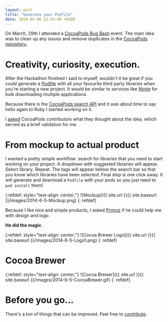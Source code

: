 ```yaml
---
layout: post
title: "Generate your Podfile"
date: 2014-05-06 12:54:40 +0100
---
```

On March, 29th I attended a [CocoaPods Bug Bash](http://blog.cocoapods.org/CocoaPods-Bug-Bash/) event. The main idea was to clean up any issues and remove duplicates in the [CocoaPods repository](https://github.com/CocoaPods/CocoaPods).

Creativity, curiosity, execution.
====================
After the Hackathon finished I said to myself, wouldn't it be great if you could generate a [Podfile](http://guides.cocoapods.org/syntax/podfile.html) with all your favourite third party libraries when you're starting a new project. It would be similar to services like [Ninite](https://ninite.com) for bulk downloading multiple applications.

Because there is the [CocoaPods search API](http://blog.cocoapods.org/Search-API-Version-1/) and it was about time to say hello again to Ruby I started working on it.

I [asked](https://github.com/CocoaPods/CocoaPods/issues/1971) CocoaPods contributors what they thought about the idea, which served as a brief validation for me.

From mockup to actual product
====================
I wanted a pretty simple workflow: search for libraries that you need to start working on your project. A dropdown with suggested libraries will appear. Select library. Repeat. The tags will appear bellow the search bar so that you know which libraries have been selected.
Final step is one click away. It will generate and download a `Podfile` with your pods so you just need to `pod install` them!

{:refdef: style="text-align: center;"}
![Mockup]({{ site.url }}{{ site.baseurl }}/images/2014-6-5-Mockup.png)
{: refdef}

Because I like nice and simple products, I asked [Primoz](https://twitter.com/primozskerget) if he could help me with design and logo.

**He did the magic.**

{:refdef: style="text-align: center;"}
![Cocoa Brewer Logo]({{ site.url }}{{ site.baseurl }}/images/2014-6-5-Logo1.png)
{: refdef}

Cocoa Brewer
====================
{:refdef: style="text-align: center;"}
![Cocoa Brewer]({{ site.url }}{{ site.baseurl }}/images/2014-6-5-CocoaBrewer.gif)
{: refdef}

Before you go...
====================
There's a ton of things that can be improved. Feel free to [contribute](https://github.com/CocoaBrewer/cocoabrewer.org).